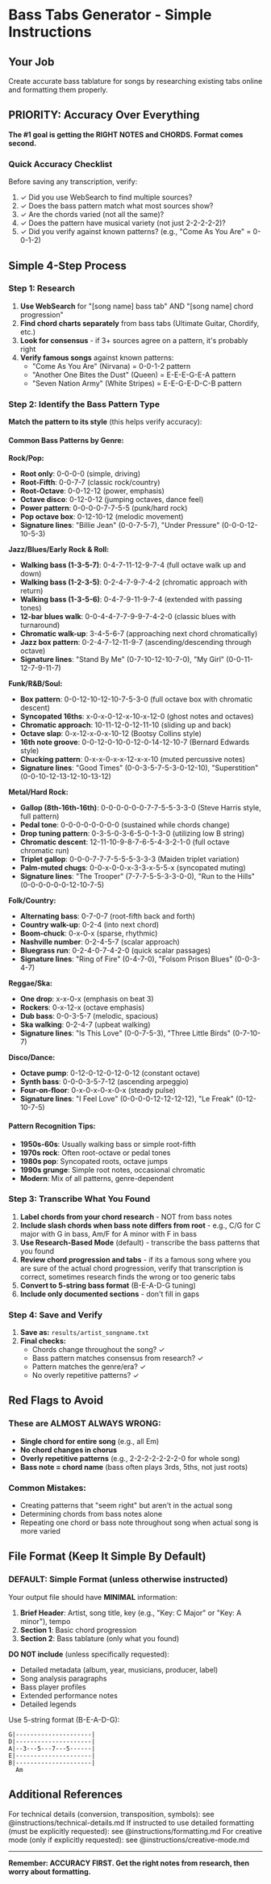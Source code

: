 # Bass Tabs Generator - Simple Instructions

## Your Job
Create accurate bass tablature for songs by researching existing tabs online and formatting them properly.

## PRIORITY: Accuracy Over Everything

**The #1 goal is getting the RIGHT NOTES and CHORDS. Format comes second.**

### Quick Accuracy Checklist
Before saving any transcription, verify:
1. ✓ Did you use WebSearch to find multiple sources?
2. ✓ Does the bass pattern match what most sources show?
3. ✓ Are the chords varied (not all the same)?
4. ✓ Does the pattern have musical variety (not just 2-2-2-2-2)?
5. ✓ Did you verify against known patterns? (e.g., "Come As You Are" = 0-0-1-2)

## Simple 4-Step Process

### Step 1: Research
1. **Use WebSearch** for "[song name] bass tab" AND "[song name] chord progression"
2. **Find chord charts separately** from bass tabs (Ultimate Guitar, Chordify, etc.)
3. **Look for consensus** - if 3+ sources agree on a pattern, it's probably right
4. **Verify famous songs** against known patterns:
   - "Come As You Are" (Nirvana) = 0-0-1-2 pattern
   - "Another One Bites the Dust" (Queen) = E-E-E-G-E-A pattern
   - "Seven Nation Army" (White Stripes) = E-E-G-E-D-C-B pattern

### Step 2: Identify the Bass Pattern Type

**Match the pattern to its style** (this helps verify accuracy):

#### Common Bass Patterns by Genre:

**Rock/Pop:**
- **Root only**: 0-0-0-0 (simple, driving)
- **Root-Fifth**: 0-0-7-7 (classic rock/country)
- **Root-Octave**: 0-0-12-12 (power, emphasis)
- **Octave disco**: 0-12-0-12 (jumping octaves, dance feel)
- **Power pattern**: 0-0-0-0-7-7-5-5 (punk/hard rock)
- **Pop octave box**: 0-12-10-12 (melodic movement)
- **Signature lines**: "Billie Jean" (0-0-7-5-7), "Under Pressure" (0-0-0-12-10-5-3)

**Jazz/Blues/Early Rock & Roll:**
- **Walking bass (1-3-5-7)**: 0-4-7-11-12-9-7-4 (full octave walk up and down)
- **Walking bass (1-2-3-5)**: 0-2-4-7-9-7-4-2 (chromatic approach with return)
- **Walking bass (1-3-5-6)**: 0-4-7-9-11-9-7-4 (extended with passing tones)
- **12-bar blues walk**: 0-0-4-4-7-7-9-9-7-4-2-0 (classic blues with turnaround)
- **Chromatic walk-up**: 3-4-5-6-7 (approaching next chord chromatically)
- **Jazz box pattern**: 0-2-4-7-12-11-9-7 (ascending/descending through octave)
- **Signature lines**: "Stand By Me" (0-7-10-12-10-7-0), "My Girl" (0-0-11-12-7-9-11-7)

**Funk/R&B/Soul:**
- **Box pattern**: 0-0-12-10-12-10-7-5-3-0 (full octave box with chromatic descent)
- **Syncopated 16ths**: x-0-x-0-12-x-10-x-12-0 (ghost notes and octaves)
- **Chromatic approach**: 10-11-12-0-12-11-10 (sliding up and back)
- **Octave slap**: 0-x-12-x-0-x-10-12 (Bootsy Collins style)
- **16th note groove**: 0-0-12-0-10-0-12-0-14-12-10-7 (Bernard Edwards style)
- **Chucking pattern**: 0-x-x-0-x-x-12-x-x-10 (muted percussive notes)
- **Signature lines**: "Good Times" (0-0-3-5-7-5-3-0-12-10), "Superstition" (0-0-10-12-13-12-10-13-12)

**Metal/Hard Rock:**
- **Gallop (8th-16th-16th)**: 0-0-0-0-0-0-7-7-5-5-3-3-0 (Steve Harris style, full pattern)
- **Pedal tone**: 0-0-0-0-0-0-0-0 (sustained while chords change)
- **Drop tuning pattern**: 0-3-5-0-3-6-5-0-1-3-0 (utilizing low B string)
- **Chromatic descent**: 12-11-10-9-8-7-6-5-4-3-2-1-0 (full octave chromatic run)
- **Triplet gallop**: 0-0-0-7-7-7-5-5-5-3-3-3 (Maiden triplet variation)
- **Palm-muted chugs**: 0-0-x-0-0-x-3-3-x-5-5-x (syncopated muting)
- **Signature lines**: "The Trooper" (7-7-7-5-5-3-3-0-0), "Run to the Hills" (0-0-0-0-0-0-12-10-7-5)

**Folk/Country:**
- **Alternating bass**: 0-7-0-7 (root-fifth back and forth)
- **Country walk-up**: 0-2-4 (into next chord)
- **Boom-chuck**: 0-x-0-x (sparse, rhythmic)
- **Nashville number**: 0-2-4-5-7 (scalar approach)
- **Bluegrass run**: 0-2-4-0-7-4-2-0 (quick scalar passages)
- **Signature lines**: "Ring of Fire" (0-4-7-0), "Folsom Prison Blues" (0-0-3-4-7)

**Reggae/Ska:**
- **One drop**: x-x-0-x (emphasis on beat 3)
- **Rockers**: 0-x-12-x (octave emphasis)
- **Dub bass**: 0-0-3-5-7 (melodic, spacious)
- **Ska walking**: 0-2-4-7 (upbeat walking)
- **Signature lines**: "Is This Love" (0-0-7-5-3), "Three Little Birds" (0-7-10-7)

**Disco/Dance:**
- **Octave pump**: 0-12-0-12-0-12-0-12 (constant octave)
- **Synth bass**: 0-0-0-3-5-7-12 (ascending arpeggio)
- **Four-on-floor**: 0-x-0-x-0-x-0-x (steady pulse)
- **Signature lines**: "I Feel Love" (0-0-0-0-12-12-12-12), "Le Freak" (0-12-10-7-5)

#### Pattern Recognition Tips:
- **1950s-60s**: Usually walking bass or simple root-fifth
- **1970s rock**: Often root-octave or pedal tones
- **1980s pop**: Syncopated roots, octave jumps
- **1990s grunge**: Simple root notes, occasional chromatic
- **Modern**: Mix of all patterns, genre-dependent

### Step 3: Transcribe What You Found
1. **Label chords from your chord research** - NOT from bass notes
2. **Include slash chords when bass note differs from root** - e.g., C/G for C major with G in bass, Am/F for A minor with F in bass
3. **Use Research-Based Mode** (default) - transcribe the bass patterns that you found
4. **Review chord progression and tabs** - if its a famous song where you are sure of the actual chord progression, verify that transcription is correct, sometimes research finds the wrong or too generic tabs
5. **Convert to 5-string bass format** (B-E-A-D-G tuning)
6. **Include only documented sections** - don't fill in gaps

### Step 4: Save and Verify
1. **Save as:** `results/artist_songname.txt`
2. **Final checks:**
   - Chords change throughout the song? ✓
   - Bass pattern matches consensus from research? ✓
   - Pattern matches the genre/era? ✓
   - No overly repetitive patterns? ✓

## Red Flags to Avoid

### These are ALMOST ALWAYS WRONG:
- **Single chord for entire song** (e.g., all Em)
- **No chord changes in chorus**
- **Overly repetitive patterns** (e.g., 2-2-2-2-2-2-2-0 for whole song)
- **Bass note = chord name** (bass often plays 3rds, 5ths, not just roots)

### Common Mistakes:
- Creating patterns that "seem right" but aren't in the actual song
- Determining chords from bass notes alone
- Repeating one chord or bass note throughout song when actual song is more varied

## File Format (Keep It Simple By Default)

### DEFAULT: Simple Format (unless otherwise instructed)

Your output file should have **MINIMAL** information:

1. **Brief Header**: Artist, song title, key (e.g., "Key: C Major" or "Key: A minor"), tempo
2. **Section 1**: Basic chord progression
3. **Section 2**: Bass tablature (only what you found)

**DO NOT include** (unless specifically requested):
- Detailed metadata (album, year, musicians, producer, label)
- Song analysis paragraphs
- Bass player profiles
- Extended performance notes
- Detailed legends

Use 5-string format (B-E-A-D-G):
```
G|---------------------|
D|---------------------|
A|--3---5---7---5------|
E|---------------------|
B|---------------------|
  Am
```

## Additional References

For technical details (conversion, transposition, symbols): see @instructions/technical-details.md
If instructed to use detailed formatting (must be explicitly requested): see @instructions/formatting.md
For creative mode (only if explicitly requested): see @instructions/creative-mode.md

---

**Remember: ACCURACY FIRST. Get the right notes from research, then worry about formatting.**